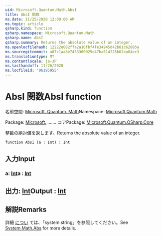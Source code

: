 ```yaml
---
uid: Microsoft.Quantum.Math.AbsI
title: AbsI 関数
ms.date: 11/25/2020 12:00:00 AM
ms.topic: article
qsharp.kind: function
qsharp.namespace: Microsoft.Quantum.Math
qsharp.name: AbsI
qsharp.summary: Returns the absolute value of an integer.
ms.openlocfilehash: 12222e082ffa2a16fbf4fe34945d42b81c62085a
ms.sourcegitcommit: a87c1aa8e7453360025e47ba614f25b02ea84ec3
ms.translationtype: MT
ms.contentlocale: ja-JP
ms.lasthandoff: 11/26/2020
ms.locfileid: "96195955"
---
```

# <a name="absi-function"></a><span data-ttu-id="95edd-102">AbsI 関数</span><span class="sxs-lookup"><span data-stu-id="95edd-102">AbsI function</span></span>

<span data-ttu-id="95edd-103">名前空間: [Microsoft. Quantum. Math](xref:Microsoft.Quantum.Math)</span><span class="sxs-lookup"><span data-stu-id="95edd-103">Namespace: [Microsoft.Quantum.Math](xref:Microsoft.Quantum.Math)</span></span>

<span data-ttu-id="95edd-104">Package: [Microsoft.](https://nuget.org/packages/Microsoft.Quantum.QSharp.Core) ....... コア</span><span class="sxs-lookup"><span data-stu-id="95edd-104">Package: [Microsoft.Quantum.QSharp.Core](https://nuget.org/packages/Microsoft.Quantum.QSharp.Core)</span></span>


<span data-ttu-id="95edd-105">整数の絶対値を返します。</span><span class="sxs-lookup"><span data-stu-id="95edd-105">Returns the absolute value of an integer.</span></span>

```qsharp
function AbsI (a : Int) : Int
```


## <a name="input"></a><span data-ttu-id="95edd-106">入力</span><span class="sxs-lookup"><span data-stu-id="95edd-106">Input</span></span>

### <a name="a--int"></a><span data-ttu-id="95edd-107">a: [Int](xref:microsoft.quantum.lang-ref.int)</span><span class="sxs-lookup"><span data-stu-id="95edd-107">a : [Int](xref:microsoft.quantum.lang-ref.int)</span></span>





## <a name="output--int"></a><span data-ttu-id="95edd-108">出力: [Int](xref:microsoft.quantum.lang-ref.int)</span><span class="sxs-lookup"><span data-stu-id="95edd-108">Output : [Int](xref:microsoft.quantum.lang-ref.int)</span></span>



## <a name="remarks"></a><span data-ttu-id="95edd-109">解説</span><span class="sxs-lookup"><span data-stu-id="95edd-109">Remarks</span></span>

<span data-ttu-id="95edd-110">詳細 [につい](https://docs.microsoft.com/dotnet/api/system.math.abs) ては、「system.string」を参照してください。</span><span class="sxs-lookup"><span data-stu-id="95edd-110">See [System.Math.Abs](https://docs.microsoft.com/dotnet/api/system.math.abs) for more details.</span></span>